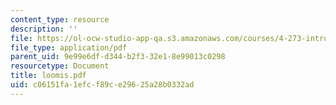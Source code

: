```yaml
---
content_type: resource
description: ''
file: https://ol-ocw-studio-app-qa.s3.amazonaws.com/courses/4-273-introduction-to-design-inquiry-fall-2001/c06151fa1efcf89ce29625a28b0332ad_loomis.pdf
file_type: application/pdf
parent_uid: 9e99e6df-d344-b2f3-32e1-8e99013c0298
resourcetype: Document
title: loomis.pdf
uid: c06151fa-1efc-f89c-e296-25a28b0332ad
---
```

